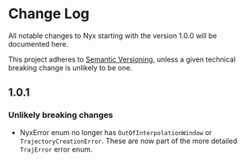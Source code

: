 # Change Log
All notable changes to Nyx starting with the version 1.0.0 will be documented here.

This project adheres to [Semantic Versioning](https://semver.org/), unless a given technical breaking change is unlikely to be one.

## 1.0.1
### Unlikely breaking changes
- NyxError enum no longer has `OutOfInterpolationWindow` or `TrajectoryCreationError`. These are now part of the more detailed `TrajError` error enum.